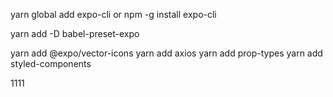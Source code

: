 yarn global add expo-cli
or
npm -g install expo-cli

yarn add -D babel-preset-expo

yarn add @expo/vector-icons
yarn add axios
yarn add prop-types
yarn add styled-components

1111
